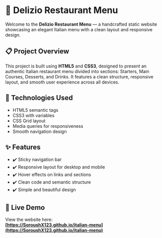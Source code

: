 # 🍝 Delizio Restaurant Menu

Welcome to the **Delizio Restaurant Menu** — a handcrafted static website showcasing an elegant Italian menu with a clean layout and responsive design.

## 📋 Project Overview

This project is built using **HTML5** and **CSS3**, designed to present an authentic Italian restaurant menu divided into sections: Starters, Main Courses, Desserts, and Drinks. It features a clean structure, responsive layout, and smooth user experience across all devices.

## 🧰 Technologies Used

- HTML5 semantic tags
- CSS3 with variables
- CSS Grid layout
- Media queries for responsiveness
- Smooth navigation design

## ✨ Features

- ✔️ Sticky navigation bar
- ✔️ Responsive layout for desktop and mobile
- ✔️ Hover effects on links and sections
- ✔️ Clean code and semantic structure
- ✔️ Simple and beautiful design

## 🚀 Live Demo

View the website here:  
**[https://SoroushX123.github.io/italian-menu](https://SoroushX123.github.io/italian-menu)**


